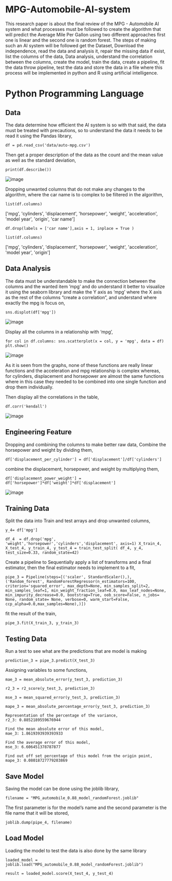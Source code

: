 # MPG-Automobile-AI-system
This research paper is about the final review of the MPG - Automobile AI system and what processes must be followed to create the algorithm that will predict the Average Mile Per Gallon using two different approaches first one is linear and the second one is random forest. The steps of making such an AI system will be followed get the Dataset, Download the independence, read the data and analysis it, repair the missing data if exist, list the columns of the data, Data analysis, understand the correlation between the columns, create the model, train the data, create a pipeline, fit the data throw pipeline, test the data and store the data in a file where this process will be implemented in python and R using artificial intelligence.

# Python Programming Language
## Data
The data determine how efficient the AI system is so with that said, the data must be treated with precautions, so to understand the data it needs to be read it using the Pandas library,

`df = pd.read_csv('data/auto-mpg.csv')`

Then get a proper description of the data as the count and the mean value as well as the standard deviation,

`print(df.describe())`

![image](https://github.com/yousefturin/MPG-Automobile-AI-system/assets/94796673/b7390588-2aed-4cd2-ab08-0af65b315a44)

Dropping unwanted columns that do not make any changes to the algorithm, where the car name is to complex to be filtered in the algorithm,

`list(df.columns)`

['mpg', 'cylinders', 'displacement', 'horsepower', 'weight', 'acceleration', 'model year', 'origin', 'car name']

`df.drop(labels = ['car name'],axis = 1, inplace = True )`

`list(df.columns)`

['mpg', 'cylinders', 'displacement', 'horsepower', 'weight', 'acceleration', 'model year', 'origin']

## Data Analysis

The data must be understandable to make the connection between the columns and the wanted item ’mpg’ and do understand it better to visualize it using the seaborn library and make the Y axis as ‘mpg’ where the X axis as the rest of the columns “create a correlation”, and understand where exactly the mpg is focus on,

`sns.displot(df['mpg'])`

![image](https://github.com/yousefturin/MPG-Automobile-AI-system/assets/94796673/03ead83f-8a85-4a56-9bc2-2e562968f96e)

Display all the columns in a relationship with ‘mpg’,

`for col in df.columns:
    sns.scatterplot(x = col, y = 'mpg', data = df)
    plt.show()`
    
![image](https://github.com/yousefturin/MPG-Automobile-AI-system/assets/94796673/4373c8ea-20a6-4dde-923d-032ac79307a6)
 

As it is seen from the graphs, none of these functions are really linear functions and the acceleration and mpg relationship is complex whereas, for cylinders, displacement and horsepower are almost the same functions where in this case they needed to be combined into one single function and drop them individually.


Then display all the correlations in the table,

`df.corr('kendall')`

![image](https://github.com/yousefturin/MPG-Automobile-AI-system/assets/94796673/7c5c1cc6-654b-4442-8aa0-569fab344dcb)


## Engineering Feature

Dropping and combining the columns to make better raw data,
Combine the horsepower and weight by dividing them, 

`df['displacement_per_cylinder'] = df['displacement']/df['cylinders']`

combine the displacement, horsepower, and weight by multiplying them, 

`df['displacement_power_weight'] = df['horsepower']*df['weight']*df['displacement']`

![image](https://github.com/yousefturin/MPG-Automobile-AI-system/assets/94796673/540fec57-5af4-4f2c-83d3-924b59b3f72c)


## Training Data
Split the data into Train and test arrays and drop unwanted columns,

`y_4= df['mpg']`


`df_4  = df.drop('mpg', 'weight','horsepower','cylinders','displacement', axis=1)
    X_train_4, X_test_4, y_train_4, y_test_4 = train_test_split( df_4, y_4, test_size=0.33, random_state=42)`

Create a pipeline to Sequentially apply a list of transforms and a final estimator, then the final estimator needs to implement to a fit,


`pipe_3 = Pipeline(steps=[('scaler', StandardScaler(),),
                        ('Random_forest', RandomForestRegressor(n_estimators=100, 
                        criterion='squared_error', max_depth=None, min_samples_split=2, min_samples_leaf=1,
                        min_weight_fraction_leaf=0.0,
                        max_leaf_nodes=None, min_impurity_decrease=0.0,
                        bootstrap=True, oob_score=False, n_jobs= None, random_state= None, verbose=0,
                        warm_start=False, ccp_alpha=0.0,max_samples=None),)]) `

fit the result of the train,

`pipe_3.fit(X_train_3, y_train_3)`

## Testing Data

Run a test to see what are the predictions that are model is making

`prediction_3 = pipe_3.predict(X_test_3)`

Assigning variables to some functions,

`mae_3 = mean_absolute_error(y_test_3, prediction_3)`

`r2_3 = r2_score(y_test_3, prediction_3)`

`mse_3 = mean_squared_error(y_test_3, prediction_3)`

`mape_3 = mean_absolute_percentage_error(y_test_3, prediction_3)`

    Representation of the percentage of the variance,
    r2_3: 0.8852189559676944

    Find the mean absolute error of this model,
    mae_3: 1.8619393939393933

    Find the average error of this model,
    mse_3: 6.606451378787877

    Find out off set percentage of this model from the origin point,
    mape_3: 0.08018727779203869

## Save Model
Saving the model can be done using the joblib library,

`filename = "MPG_automobile_0.88_model_randomForest.joblib"`

The first parameter is for the model’s name and the second parameter is the file name that it will be stored,

`joblib.dump(pipe_4, filename)`

## Load Model
Loading the model to test the data is also done by the same library 

`loaded_model = joblib.load("MPG_automobile_0.88_model_randomForest.joblib")`

`result = loaded_model.score(X_test_4, y_test_4)`
